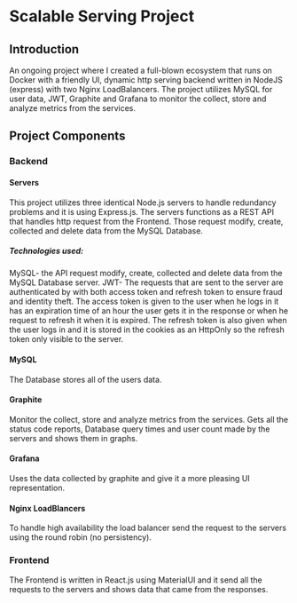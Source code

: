 # Scalable Serving Project
## Introduction

An ongoing project where I created a full-blown ecosystem that runs on Docker with a friendly UI, dynamic http serving backend written in NodeJS (express) with two Nginx LoadBalancers.
The project utilizes MySQL for user data, JWT, Graphite and Grafana to monitor the collect, store and analyze metrics from the services.
## Project Components
### Backend 
#### Servers
This project utilizes three identical Node.js servers to handle redundancy problems and it is using Express.js.
The servers functions as a REST API that handles http request from the Frontend.
Those request modify, create, collected and delete data from the MySQL Database.
##### Technologies used:
MySQL- the API request modify, create, collected and delete data from the MySQL Database server.
JWT- The requests that are sent to the server are authenticated by with both access token and refresh token to ensure fraud and identity theft. The access token is given to the user when he logs in it has an expiration time of an hour the user gets it in the response or when he request to refresh it when it is expired.
The refresh token is also given when the user logs in and it is stored in the cookies as an HttpOnly so the refresh token only visible to the server.
#### MySQL
The Database stores all of the users data.
#### Graphite
 Monitor the collect, store and analyze metrics from the services.  Gets all the status code reports, Database query times and user count made by the servers and shows them in graphs.
#### Grafana
Uses the data collected by graphite and give it a more pleasing UI representation.  
#### Nginx LoadBlancers
To handle high availability the load balancer send the request to the servers using the round robin (no persistency).
### Frontend
The Frontend is written in React.js using MaterialUI and it send all the requests to the servers and shows data that came from the responses.

